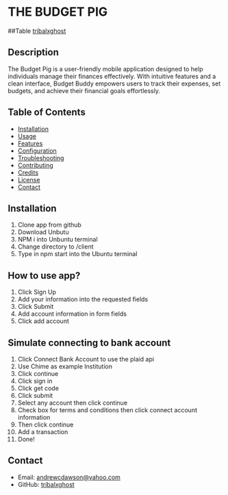 # THE BUDGET PIG
##Table
[tribalxghost]([link-to-table]([https://github.com/tribalxghost](https://drive.google.com/file/d/1tYkFUyEFbvtboWb6ZI13sMWPmy-bE2y8/view?usp=sharing)))


## Description
The Budget Pig is a user-friendly mobile application designed to help individuals manage their finances effectively. With intuitive features and a clean interface, Budget Buddy empowers users to track their expenses, set budgets, and achieve their financial goals effortlessly.

## Table of Contents
- [Installation](#installation)
- [Usage](#usage)
- [Features](#features)
- [Configuration](#configuration)
- [Troubleshooting](#troubleshooting)
- [Contributing](#contributing)
- [Credits](#credits)
- [License](#license)
- [Contact](#contact)

## Installation
1. Clone app from github
2. Download Unbutu
3. NPM i into Unbuntu terminal
4. Change directory to /client
5. Type in npm start into the Ubuntu terminal

## How to use app?

1. Click Sign Up
2. Add your information into the requested fields
3. Click Submit
4. Add account information in form fields
5. Click add account


## Simulate connecting to bank account


1. Click Connect Bank Account to use the plaid api
2. Use Chime as example Institution
3. Click continue
4.  Click sign in
5. Click get code
6. Click submit
7. Select any account then click continue
8. Check box for terms and conditions then click connect account information
9. Then click continue
10. Add a transaction
11. Done!



## Contact
- Email: andrewcdawson@yahoo.com
- GitHub: [tribalxghost]([link-to-github](https://github.com/tribalxghost))
